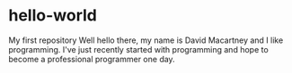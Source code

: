# hello-world
My first repository
Well hello there, my name is David Macartney and I like programming. I've just recently started with programming and hope to become a professional programmer one day.
